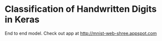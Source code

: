 # Classification of Handwritten Digits in Keras
End to end model. 
Check out app at http://mnist-web-shree.appspot.com

